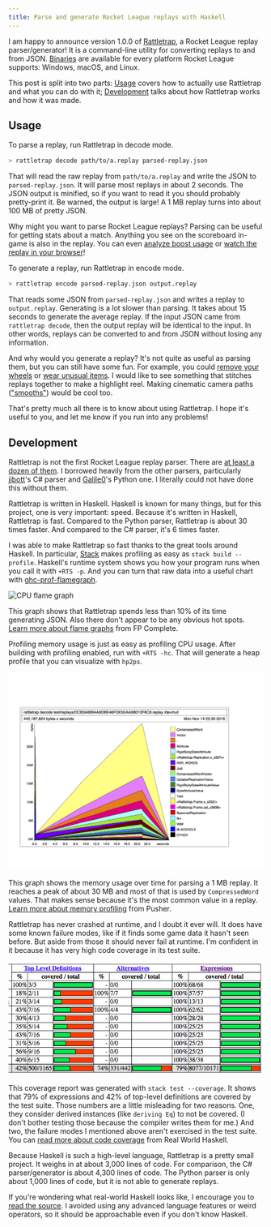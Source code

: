 ```yaml
---
title: Parse and generate Rocket League replays with Haskell
---
```


I am happy to announce version 1.0.0 of [Rattletrap][], a Rocket League replay parser/generator!
It is a command-line utility for converting replays to and from JSON.
[Binaries][] are available for every platform Rocket League supports: Windows, macOS, and Linux.

This post is split into two parts:
[Usage][] covers how to actually use Rattletrap and what you can do with it;
[Development][] talks about how Rattletrap works and how it was made.

## Usage

To parse a replay, run Rattletrap in decode mode.

``` sh
> rattletrap decode path/to/a.replay parsed-replay.json
```

That will read the raw replay from `path/to/a.replay` and write the JSON to `parsed-replay.json`.
It will parse most replays in about 2 seconds.
The JSON output is minified, so if you want to read it you should probably pretty-print it.
Be warned, the output is large!
A 1 MB replay turns into about 100 MB of pretty JSON.

Why might you want to parse Rocket League replays?
Parsing can be useful for getting stats about a match.
Anything you see on the scoreboard in-game is also in the replay.
You can even [analyze boost usage][] or [watch the replay in your browser][]!

To generate a replay, run Rattletrap in encode mode.

``` sh
> rattletrap encode parsed-replay.json output.replay
```

That reads some JSON from `parsed-replay.json` and writes a replay to `output.replay`.
Generating is a lot slower than parsing.
It takes about 15 seconds to generate the average replay.
If the input JSON came from `rattletrap decode`, then the output replay will be identical to the input.
In other words, replays can be converted to and from JSON without losing any information.

And why would you generate a replay?
It's not quite as useful as parsing them, but you can still have some fun.
For example, you could [remove your wheels][] or [wear unusual items][].
I would like to see something that stitches replays together to make a highlight reel.
Making cinematic camera paths (["smooths"][]) would be cool too.

That's pretty much all there is to know about using Rattletrap.
I hope it's useful to you, and let me know if you run into any problems!

## Development

Rattletrap is not the first Rocket League replay parser.
There are [at least a dozen of them][].
I borrowed heavily from the other parsers, particularly [jjbott][]'s C# parser and [Galile0][]'s Python one.
I literally could not have done this without them.

Rattletrap is written in Haskell.
Haskell is known for many things, but for this project, one is very important: speed.
Because it's written in Haskell, Rattletrap is fast.
Compared to the Python parser, Rattletrap is about 30 times faster.
And compared to the C# parser, it's 6 times faster.

I was able to make Rattletrap so fast thanks to the great tools around Haskell.
In particular, [Stack][] makes profiling as easy as `stack build --profile`.
Haskell's runtime system shows you how your program runs when you call it with `+RTS -p`.
And you can turn that raw data into a useful chart with [ghc-prof-flamegraph][].

![CPU flame graph][]

This graph shows that Rattletrap spends less than 10% of its time generating JSON.
Also there don't appear to be any obvious hot spots.
[Learn more about flame graphs][] from FP Complete.

Profiling memory usage is just as easy as profiling CPU usage.
After building with profiling enabled, run with `+RTS -hc`.
That will generate a heap profile that you can visualize with `hp2ps`.

![Memory usage graph][]

This graph shows the memory usage over time for parsing a 1 MB replay.
It reaches a peak of about 30 MB and most of that is used by `CompressedWord` values.
That makes sense because it's the most common value in a replay.
[Learn more about memory profiling][] from Pusher.

Rattletrap has never crashed at runtime, and I doubt it ever will.
It does have some known failure modes, like if it finds some game data it hasn't seen before.
But aside from those it should never fail at runtime.
I'm confident in it because it has very high code coverage in its test suite.

![Code coverage report][]

This coverage report was generated with `stack test --coverage`.
It shows that 79% of expressions and 42% of top-level definitions are covered by the test suite.
Those numbers are a little misleading for two reasons.
One, they consider derived instances (like `deriving Eq`) to not be covered.
(I don't bother testing those because the compiler writes them for me.)
And two, the failure modes I mentioned above aren't exercised in the test suite.
You can [read more about code coverage][] from Real World Haskell.

Because Haskell is such a high-level language, Rattletrap is a pretty small project.
It weighs in at about 3,000 lines of code.
For comparison, the C# parser/generator is about 4,300 lines of code.
The Python parser is only about 1,000 lines of code, but it is not able to generate replays.

If you're wondering what real-world Haskell looks like, I encourage you to [read the source][].
I avoided using any advanced language features or weird operators, so it should be approachable even if you don't know Haskell.

[Rattletrap]: https://github.com/tfausak/rattletrap
[Binaries]: https://github.com/tfausak/rattletrap/releases/tag/1.0.0
[Usage]: #usage
[analyze boost usage]: https://www.rocketleaguereplays.com/news/2016/apr/16/boost-stats-and-stream-data/
[watch the replay in your browser]: https://www.rocketleaguereplays.com/news/2016/apr/2/in-browser-replay-simulation/
[remove your wheels]: https://gfycat.com/FineOldHammerheadshark
[wear unusual items]: https://gfycat.com/CoarseMellowIchneumonfly
["smooths"]: https://www.youtube.com/watch?v=9AFXPESOEz0
[Development]: #development
[at least a dozen of them]: https://github.com/rocket-league-replays/rocket-league-replays/wiki/Rocket-League-Replay-Parsers/13e3ae1273acc531ccc46d08f805c08e7a700d3d
[jjbott]: https://github.com/jjbott
[Galile0]: https://github.com/Galile0
[Stack]: https://docs.haskellstack.org/en/stable/README/
[ghc-prof-flamegraph]: https://hackage.haskell.org/package/ghc-prof-flamegraph
[CPU flame graph]: /static/images/2016/11/14/cpu-flame-graph.png
[Learn more about flame graphs]: https://www.fpcomplete.com/blog/2015/04/ghc-prof-flamegraph
[Memory usage graph]: /static/images/2016/11/14/memory-usage-graph.png
[Learn more about memory profiling]: https://blog.pusher.com/memory-profiling-in-haskell/
[Code coverage report]: /static/images/2016/11/14/code-coverage-report.png
[read more about code coverage]: http://book.realworldhaskell.org/read/testing-and-quality-assurance.html#id629497
[read the source]: https://www.stackage.org/haddock/nightly-2016-11-13/rattletrap-0.4.1/src/Rattletrap.Replay.html
